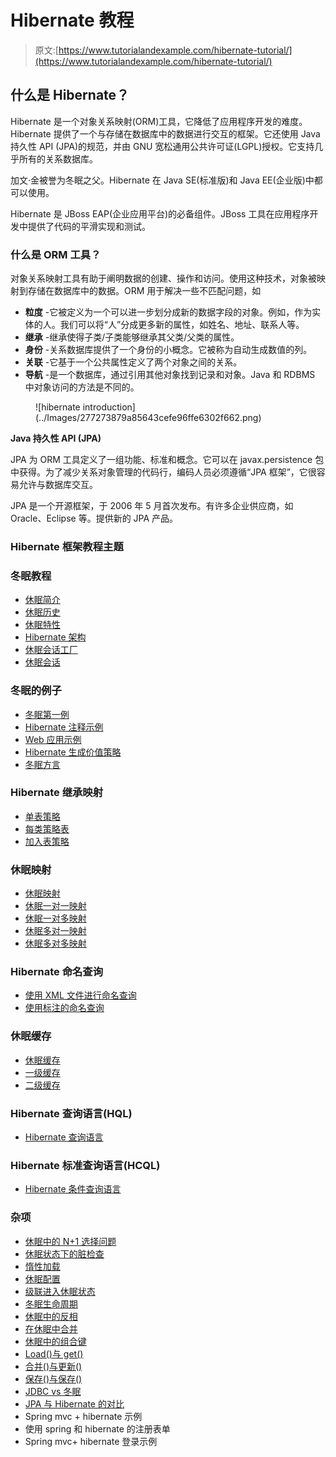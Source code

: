 # Hibernate 教程

> 原文:[https://www.tutorialandexample.com/hibernate-tutorial/](https://www.tutorialandexample.com/hibernate-tutorial/)

## 什么是 Hibernate？

Hibernate 是一个对象关系映射(ORM)工具，它降低了应用程序开发的难度。Hibernate 提供了一个与存储在数据库中的数据进行交互的框架。它还使用 Java 持久性 API (JPA)的规范，并由 GNU 宽松通用公共许可证(LGPL)授权。它支持几乎所有的关系数据库。

加文·金被誉为冬眠之父。Hibernate 在 Java SE(标准版)和 Java EE(企业版)中都可以使用。

Hibernate 是 JBoss EAP(企业应用平台)的必备组件。JBoss 工具在应用程序开发中提供了代码的平滑实现和测试。

### 什么是 ORM 工具？

对象关系映射工具有助于阐明数据的创建、操作和访问。使用这种技术，对象被映射到存储在数据库中的数据。ORM 用于解决一些不匹配问题，如

*   **粒度** -它被定义为一个可以进一步划分成新的数据字段的对象。例如，作为实体的人。我们可以将“人”分成更多新的属性，如姓名、地址、联系人等。
*   **继承** -继承使得子类/子类能够继承其父类/父类的属性。
*   **身份** -关系数据库提供了一个身份的小概念。它被称为自动生成数值的列。
*   **关联** -它基于一个公共属性定义了两个对象之间的关系。
*   **导航** -是一个数据库，通过引用其他对象找到记录和对象。Java 和 RDBMS 中对象访问的方法是不同的。

<figure class="aligncenter">![hibernate introduction](../Images/277273879a85643cefe96ffe6302f662.png)</figure>

**Java 持久性 API (JPA)**

JPA 为 ORM 工具定义了一组功能、标准和概念。它可以在 javax.persistence 包中获得。为了减少关系对象管理的代码行，编码人员必须遵循“JPA 框架”，它很容易允许与数据库交互。

JPA 是一个开源框架，于 2006 年 5 月首次发布。有许多企业供应商，如 Oracle、Eclipse 等。提供新的 JPA 产品。

### Hibernate 框架教程主题

### **冬眠教程**

*   [休眠简介](https://www.tutorialandexample.com/hibernate-tutorial/)
*   [休眠历史](https://www.tutorialandexample.com/hibernate-history/)
*   [休眠特性](https://www.tutorialandexample.com/hibernate-features/)
*   [Hibernate 架构](https://www.tutorialandexample.com/architecture-of-hibernate/)
*   [休眠会话工厂](https://www.tutorialandexample.com/hibernate-sessionfactory/)
*   [休眠会话](https://www.tutorialandexample.com/hibernate-session-interface/)

### **冬眠的例子**

*   [冬眠第一例](https://www.tutorialandexample.com/hibernate-first-example/)
*   [Hibernate 注释示例](https://www.tutorialandexample.com/hibernate-annotation/)
*   [Web 应用示例](https://www.tutorialandexample.com/hibernate-web-application-example/)
*   [Hibernate 生成价值策略](https://www.tutorialandexample.com/hibernate-generatedvalue-strategies/)
*   [冬眠方言](https://www.tutorialandexample.com/hibernate-dialects/)

### **Hibernate 继承映射**

*   [单表策略](https://www.tutorialandexample.com/hibernate-inheritance-single-table/)
*   [每类策略表](https://www.tutorialandexample.com/hibernate-inheritance-table-per-class/)
*   [加入表策略](https://www.tutorialandexample.com/hibernate-inheritance-joined-table/)

### **休眠映射**

*   [休眠映射](https://www.tutorialandexample.com/hibernate-mapping/)
*   [休眠一对一映射](https://www.tutorialandexample.com/one-to-one-hibernate-mapping/)
*   [休眠一对多映射](https://www.tutorialandexample.com/one-to-many-hibernate-mapping/)
*   [休眠多对一映射](https://www.tutorialandexample.com/hibernate-mapping-many-to-one/)
*   [休眠多对多映射](https://www.tutorialandexample.com/hibernate-many-to-many-mapping/)

### **Hibernate 命名查询**

*   [使用 XML 文件进行命名查询](https://www.tutorialandexample.com/hibernate-named-query-using-xml/)
*   [使用标注的命名查询](https://www.tutorialandexample.com/hibernate-named-query-using-annotation/)

### **休眠缓存**

*   [休眠缓存](https://www.tutorialandexample.com/hibernate-caching/)
*   [一级缓存](https://www.tutorialandexample.com/hibernate-first-level-cache/)
*   [二级缓存](https://www.tutorialandexample.com/hibernate-second-level-cache/)

### **Hibernate 查询语言(HQL)**

*   [Hibernate 查询语言](https://www.tutorialandexample.com/hibernate-query-language-hql/)

### **Hibernate 标准查询语言(HCQL)**

*   [Hibernate 条件查询语言](https://www.tutorialandexample.com/hibernate-criteria-query-language-hcql/)

### **杂项**

*   [休眠中的 N+1 选择问题](https://www.tutorialandexample.com/hibernate-n-1-select-problem/)
*   [休眠状态下的脏检查](https://www.tutorialandexample.com/dirty-checking-in-hibernate/)
*   [惰性加载](https://www.tutorialandexample.com/lazy-loading-in-hibernate/)
*   [休眠配置](https://www.tutorialandexample.com/hibernate-configuration/)
*   [级联进入休眠状态](https://www.tutorialandexample.com/cascade-in-hibernate/)
*   [冬眠生命周期](https://www.tutorialandexample.com/hibernate-lifecycle/)
*   [休眠中的反相](https://www.tutorialandexample.com/hibernate-inverse/)
*   [在休眠中合并](https://www.tutorialandexample.com/hibernate-merge/)
*   [休眠中的组合键](https://www.tutorialandexample.com/hibernate-composite-primary-key/)
*   [Load()与 get()](https://www.tutorialandexample.com/hibernate-get-vs-load/)
*   [合并()与更新()](https://www.tutorialandexample.com/hibernate-merge-vs-update/)
*   [保存()与保存()](https://www.tutorialandexample.com/hibernate-save-vs-persist/)
*   [JDBC vs 冬眠](https://www.tutorialandexample.com/hibernate-vs-jdbc/)
*   [JPA 与 Hibernate 的对比](https://www.tutorialandexample.com/hibernate-vs-jpa/)
*   Spring mvc + hibernate 示例
*   使用 spring 和 hibernate 的注册表单
*   Spring mvc+ hibernate 登录示例